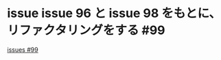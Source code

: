 # issue issue 96 と issue 98 をもとに、リファクタリングをする #99
[issues #99](https://github.com/cat2151/cat-file-watcher/issues/99)


